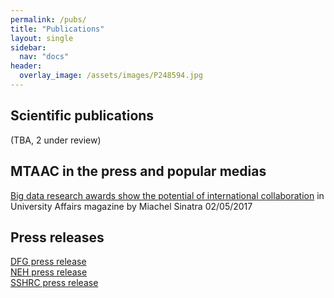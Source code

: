 ```yaml
---
permalink: /pubs/
title: "Publications"
layout: single
sidebar:
  nav: "docs"
header:
  overlay_image: /assets/images/P248594.jpg
---
```


## Scientific publications
(TBA, 2 under review) 

## MTAAC in the press and popular medias
[Big data research awards show the potential of international collaboration](http://www.universityaffairs.ca/opinion/in-my-opinion/big-data-research-awards-show-potential-international-collaboration/) in University Affairs magazine by Miachel Sinatra 02/05/2017


## Press releases
[DFG press release](http://www.dfg.de/foerderung/info_wissenschaft/2017/info_wissenschaft_17_16/index.html)  
[NEH press release](https://www.neh.gov/news/press-release/diggingintodata)  
[SSHRC press release](http://www.sshrc-crsh.gc.ca/news_room-salle_de_presse/press_releases-communiques/2017/digging_into_data-au_coeur_des_donnees_numeriques-eng.aspx)  
